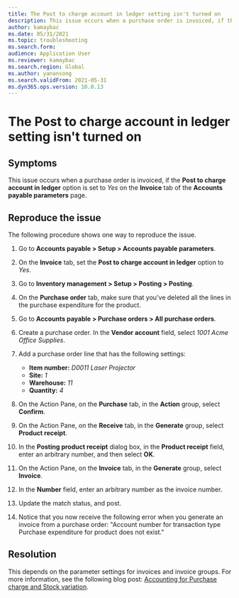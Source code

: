 ```yaml
---
title: The Post to charge account in ledger setting isn't turned on
description: This issue occurs when a purchase order is invoiced, if the "Post to charge account in ledger" option is enabled on the "Invoice" tab of the "Accounts payable parameters" page
author: kamaybac
ms.date: 05/31/2021
ms.topic: troubleshooting
ms.search.form: 
audience: Application User
ms.reviewer: kamaybac
ms.search.region: Global
ms.author: yanansong
ms.search.validFrom: 2021-05-31
ms.dyn365.ops.version: 10.0.13
---
```


# The Post to charge account in ledger setting isn't turned on

## Symptoms

This issue occurs when a purchase order is invoiced, if the **Post to charge account in ledger** option is set to *Yes* on the **Invoice** tab of the **Accounts payable parameters** page.

## Reproduce the issue

The following procedure shows one way to reproduce the issue.

1. Go to **Accounts payable \> Setup \> Accounts payable parameters**.
1. On the **Invoice** tab, set the **Post to charge account in ledger** option to *Yes*.
1. Go to **Inventory management \> Setup \> Posting \> Posting**.
1. On the **Purchase order** tab, make sure that you've deleted all the lines in the purchase expenditure for the product.
1. Go to **Accounts payable \> Purchase orders \> All purchase orders**.
1. Create a purchase order. In the **Vendor account** field, select *1001 Acme Office Supplies*.
1. Add a purchase order line that has the following settings:

    - **Item number:** *D0011 Laser Projector*
    - **Site:** *1*
    - **Warehouse:** *11*
    - **Quantity:** *4*

1. On the Action Pane, on the **Purchase** tab, in the **Action** group, select **Confirm**.
1. On the Action Pane, on the **Receive** tab, in the **Generate** group, select **Product receipt**.
1. In the **Posting product receipt** dialog box, in the **Product receipt** field, enter an arbitrary number, and then select **OK**.
1. On the Action Pane, on the **Invoice** tab, in the **Generate** group, select **Invoice**.
1. In the **Number** field, enter an arbitrary number as the invoice number.
1. Update the match status, and post.
1. Notice that you now receive the following error when you generate an invoice from a purchase order: "Account number for transaction type Purchase expenditure for product does not exist."

## Resolution

This depends on the parameter settings for invoices and invoice groups. For more information, see the following blog post: [Accounting for Purchase charge and Stock variation](https://cloudblogs.microsoft.com/dynamics365/no-audience/2014/12/15/accounting-for-purchase-charge-and-stock-variation/).
